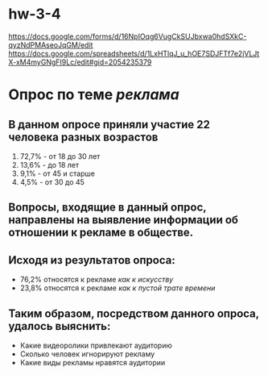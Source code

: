 # hw-3-4
https://docs.google.com/forms/d/16NpIOqg6VugCkSUJbxwa0hdSXkC-qyzNdPMAseoJqGM/edit
https://docs.google.com/spreadsheets/d/1LxHTlqJ_u_hOE7SDJFTf7e2jVLJtX-xM4myGNgFI9Lc/edit#gid=2054235379
# Опрос по теме *реклама*
## В данном опросе приняли участие 22 человека разных возрастов
1. 72,7% - от 18 до 30 лет
2. 13,6% - до 18  лет
3. 9,1% - от 45 и старше
4. 4,5% - от 30 до 45
## Вопросы, входящие в данный опрос, направлены на выявление информации об отношении к рекламе в обществе.
## Исходя из результатов опроса:
* 76,2% относятся к рекламе *как к искусству*
* 23,8% относятся к рекламе *как к пустой трате времени*
## Таким образом, посредством данного опроса, удалось выяснить: 
* Какие видеоролики привлекают аудиторию
* Сколько человек игнорируют рекламу
* Какие виды рекламы нравятся аудитории
